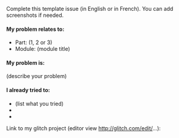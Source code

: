Complete this template issue (in English or in French). 
You can add screenshots if needed.

#### My problem relates to:
- Part: (1, 2 or 3)
- Module: (module title)

#### My problem is: 
(describe your problem)

#### I already tried to: 
- (list what you tried)  
-
-

Link to my glitch project (editor view http://glitch.com/edit/...): 
